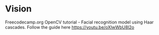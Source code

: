 # Vision
Freecodecamp.org OpenCV tutorial - Facial recognition model using Haar cascades.
Follow the guide here https://youtu.be/oXlwWbU8l2o
